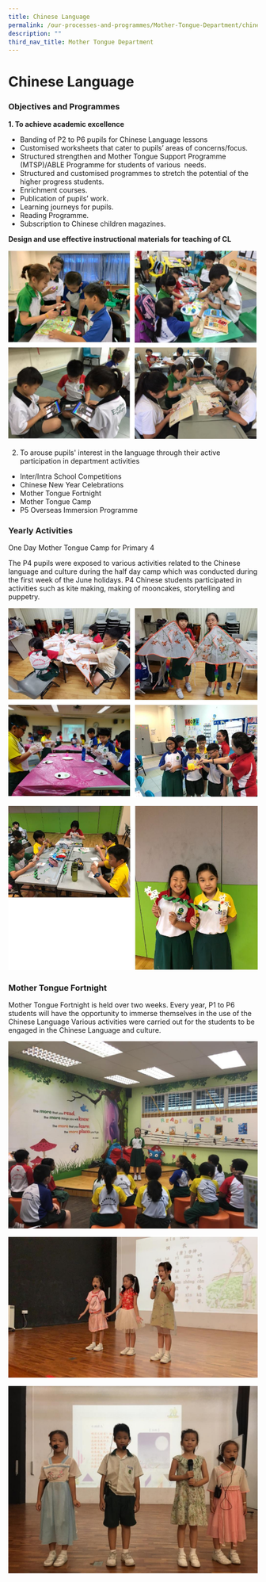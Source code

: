 ```yaml
---
title: Chinese Language
permalink: /our-processes-and-programmes/Mother-Tongue-Department/chinese-language
description: ""
third_nav_title: Mother Tongue Department
---
```

# **Chinese Language**

### Objectives and Programmes

**1\. To achieve academic excellence**

*   Banding of P2 to P6 pupils for Chinese Language lessons
*   Customised worksheets that cater to pupils’ areas of concerns/focus.
*   Structured strengthen and Mother Tongue Support Programme (MTSP)/ABLE Programme for students of various  needs.
*   Structured and customised programmes to stretch the potential of the higher progress students.
*   Enrichment courses.
*   Publication of pupils’ work.
*   Learning journeys for pupils.
*   Reading Programme.
*   Subscription to Chinese children magazines.

**Design and use effective instructional materials for teaching of CL**

![](/images/CL.jpg)

2. To arouse pupils' interest in the language through their active participation in department activities 

* Inter/Intra School Competitions 
* Chinese New Year Celebrations 
* Mother Tongue Fortnight
* Mother Tongue Camp
* P5 Overseas Immersion Programme

### Yearly Activities

One Day Mother Tongue Camp for Primary 4  

The P4 pupils were exposed to various activities related to the Chinese language and culture during the half day camp which was conducted during the first week of the June holidays. P4 Chinese students participated in activities such as kite making, making of mooncakes, storytelling and puppetry.

![](/images/CL1.jpg)

![](/images/CL2.jpg)

### Mother Tongue Fortnight

Mother Tongue Fortnight is held over two weeks. Every year, P1 to P6 students will have the opportunity to immerse themselves in the use of the Chinese Language Various activities were carried out for the students to be engaged in the Chinese Language and culture.

![](/images/9%20CL%20Dept%2011.png)

![](/images/CL%20Dept%2012.png)

![](/images/CL%20Dept%2013.png)